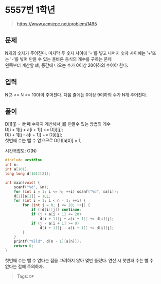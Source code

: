 # 5557번 1학년
>https://www.acmicpc.net/problem/1495

## 문제
N개의 숫자가 주어진다. 마지막 두 숫자 사이에 '='를 넣고 나머지 숫자 사이에는 '+'또는 '-'를 넣어 만들 수 있는 올바른 등식의 개수를 구하는 문제  
왼쪽부터 계산할 떄, 중간에 나오는 수가 0이상 20이하의 수여야 한다.  

## 입력
N(3 <= N <= 100)이 주어진다. 다음 줄에는 0이상 9이하의 수가 N개 주어진다.  

## 풀이
D[i][j] = i번째 수까지 계산해서 j를 만들수 있는 방법의 개수  
D[i + 1][j + a[i + 1]] += D[i][j];  
D[i + 1][j - a[i + 1]] += D[i][j];  
첫번째 수는 뺄 수 없으므로 D[1][a[0]] = 1;

시간복잡도: O(N)
```cpp
#include <cstdio>
int n;
int a[101];
long long d[101][21];

int main(void) {
    scanf("%d", &n);
    for (int i = 1; i <= n; ++i) scanf("%d", &a[i]);
    d[1][a[1]] = 1LL;
    for (int i = 1; i < n - 1; ++i) {
        for (int j = 0; j <= 20; ++j) {
            if (!d[i][j]) continue;
            if (j + a[i + 1] <= 20) 
                d[i + 1][j + a[i + 1]] += d[i][j];
            if (j - a[i + 1] >= 0)
                d[i + 1][j - a[i + 1]] += d[i][j];
        }
    }
    printf("%lld", d[n - 1][a[n]]);
    return 0;
}
```
첫번째 수는 뺄 수 없다는 점을 고려하지 않아 몇번 틀렸다. 연산 시 첫번째 수는 뺼 수 없다는 점에 주의하자.

>Tags: `DP`